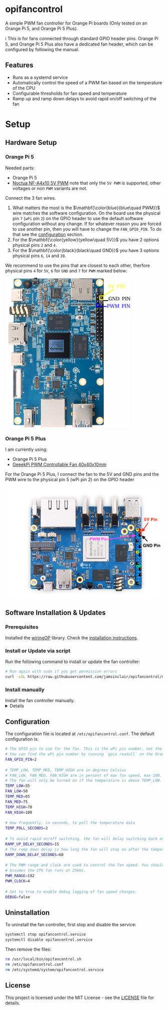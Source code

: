 # opifancontrol

A simple PWM fan controller for Orange Pi boards (Only tested on an Orange Pi 5, and Orange Pi 5 Plus).

ℹ️ This is for fans connected through standard GPIO header pins. Orange Pi 5, and Orange Pi 5 Plus also have a dedicated fan header, which can be configured by following the manual.

## Features

- Runs as a systemd service
- Automatically control the speed of a PWM fan based on the temperature of the CPU
- Configurable thresholds for fan speed and temperature
- Ramp up and ramp down delays to avoid rapid on/off switching of the fan

# Setup

## Hardware Setup

### Orange Pi 5

Needed parts:
- Orange Pi 5
- [Noctua NF-A4x10 5V PWM](https://noctua.at/en/nf-a4x10-5v-pwm) note that only the `5V PWM` is supported, other voltages or non `PWM` variants are not.

Connect the 3 fan wires.
1. What matters the most is the $\mathbf{\color{blue}{blue\quad PWM}}$ wire  matches the software configuration.
   On the board use the physical pin `7` (`wPi` pin `2`) on the GPIO header to use the default software configuration without any change.
   If for whatever reason you are forced to use another pin, then you will have to change the `FAN_GPIO_PIN`.
   To do that see the [configuration](#configuration) section.
2. For the $\mathbf{\color{yellow}{yellow\quad 5V}}$ you have 2 options physical pins `2` and `4`.
3. For the $\mathbf{\color{black}{black\quad GND}}$ you have 3 options physical pins `6`, `14` and `20`.

We recommend to use the pins that are closest to each other, therfore physical pins `4` for `5V`, `6` for `GND` and `7` for `PWM` marked below:

<img alt="Pins to connect fan onto to the Orange 5 board" src="/images/opi5-setup.png" width=400 />


### Orange Pi 5 Plus

I am currently using:
- Orange Pi 5 Plus
- [GeeekPi PWM Controllable Fan 40x40x10mm](https://www.amazon.co.jp/gp/product/B092VRPC8H)

For the Orange Pi 5 Plus, I connect the fan to the 5V and GND pins and the PWM wire to the physical pin 5 (wPi pin 2) on the GPIO header

![Pins to connect fan to on the Orange 5 Plus board](/images/opi5plus-setup.png)

## Software Installation & Updates

### Prerequisites

Installed the [wiringOP](https://github.com/orangepi-xunlong/wiringOP) library. Check the [installation instructions](https://github.com/orangepi-xunlong/wiringOP#how-to-download-wiringop).

### Install or Update via script

Run the following command to install or update the fan controller:

```bash
# Run again with sudo if you get permission errors
curl -sSL https://raw.githubusercontent.com/jamsinclair/opifancontrol/main/install.sh | bash
```

### Install manually

<summary>Install the fan controller manually.
<details>

1. Copy the `opifancontrol.sh` script to `/usr/local/bin/` and make it executable:

```bash
cp opifancontrol.sh /usr/local/bin/opifancontrol
chmod +x /usr/local/bin/opifancontrol
```

2. Copy the `opifancontrol.conf` file to `/etc/`:

```bash
cp opifancontrol.conf /etc/
```

3. Copy the `opifancontrol.service` file to `/etc/systemd/system/`:

```bash
cp opifancontrol.service /etc/systemd/system/
```

4. Enable the service:

```bash
systemctl enable opifancontrol.service
```
</details>
</summary>

## Configuration

The configuration file is located at `/etc/opifancontrol.conf`. The default configuration is:

```bash
# The GPIO pin to use for the fan. This is the wPi pin number, not the physical pin number.
# You can find the wPi pin number by running `gpio readall` on the Orange Pi.
FAN_GPIO_PIN=2

# TEMP_LOW, TEMP_MED, TEMP_HIGH are in degrees Celsius
# FAN_LOW, FAN_MED, FAN_HIGH are in percent of max fan speed, max 100.
# The fan will only be turned on if the temperature is above TEMP_LOW.
TEMP_LOW=55
FAN_LOW=50
TEMP_MED=65
FAN_MED=75
TEMP_HIGH=70
FAN_HIGH=100

# How frequently, in seconds, to poll the temperature data
TEMP_POLL_SECONDS=2

# To avoid rapid on/off switching, the fan will delay switching back on if it was recently turned off.
RAMP_UP_DELAY_SECONDS=15
# The ramp down delay is how long the fan will stay on after the temperature drops below the threshold.
RAMP_DOWN_DELAY_SECONDS=60

# The PWM range and clock are used to control the fan speed. You shouldn't need to change these unless you know what you're doing.
# Assumes the CPU fan runs at 25kHz.
PWM_RANGE=192
PWM_CLOCK=4

# Set to true to enable debug logging of fan speed changes.
DEBUG=false
```

## Uninstallation

To uninstall the fan controller, first stop and disable the service:

```bash
systemctl stop opifancontrol.service
systemctl disable opifancontrol.service
```

Then remove the files:

```bash
rm /usr/local/bin/opifancontrol.sh
rm /etc/opifancontrol.conf
rm /etc/systemd/system/opifancontrol.service
```

## License

This project is licensed under the MIT License - see the [LICENSE](LICENSE) file for details.
